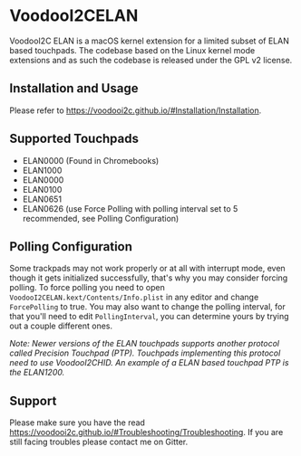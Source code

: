 # VoodooI2CELAN
VoodooI2C ELAN is a macOS kernel extension for a limited subset of ELAN based touchpads. The codebase based on the Linux kernel mode extensions and as such the codebase is released under the GPL v2 license.

## Installation and Usage
Please refer to https://voodooi2c.github.io/#Installation/Installation.

## Supported Touchpads
* ELAN0000 (Found in Chromebooks)
* ELAN1000
* ELAN0000
* ELAN0100
* ELAN0651
* ELAN0626 (use Force Polling with polling interval set to 5 recommended, see Polling Configuration)

## Polling Configuration
Some trackpads may not work properly or at all with interrupt mode, even though it gets initialized successfully, that's why you may consider forcing polling. To force polling you need to open `VoodooI2CELAN.kext/Contents/Info.plist` in any editor and change `ForcePolling` to true.
You may also want to change the polling interval, for that you'll need to edit `PollingInterval`, you can determine yours by trying out a couple different ones.

*Note: Newer versions of the ELAN touchpads supports another protocol called Precision Touchpad (PTP). Touchpads implementing this protocol need to use VoodooI2CHID. An example of a ELAN based touchpad PTP is the ELAN1200.*

## Support
Please make sure you have the read https://voodooi2c.github.io/#Troubleshooting/Troubleshooting. If you are still facing troubles please contact me on Gitter.
